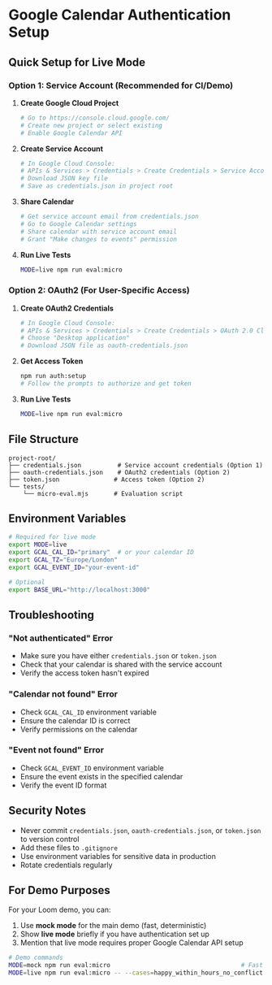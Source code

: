 # Google Calendar Authentication Setup

## Quick Setup for Live Mode

### Option 1: Service Account (Recommended for CI/Demo)

1. **Create Google Cloud Project**
   ```bash
   # Go to https://console.cloud.google.com/
   # Create new project or select existing
   # Enable Google Calendar API
   ```

2. **Create Service Account**
   ```bash
   # In Google Cloud Console:
   # APIs & Services > Credentials > Create Credentials > Service Account
   # Download JSON key file
   # Save as credentials.json in project root
   ```

3. **Share Calendar**
   ```bash
   # Get service account email from credentials.json
   # Go to Google Calendar settings
   # Share calendar with service account email
   # Grant "Make changes to events" permission
   ```

4. **Run Live Tests**
   ```bash
   MODE=live npm run eval:micro
   ```

### Option 2: OAuth2 (For User-Specific Access)

1. **Create OAuth2 Credentials**
   ```bash
   # In Google Cloud Console:
   # APIs & Services > Credentials > Create Credentials > OAuth 2.0 Client IDs
   # Choose "Desktop application"
   # Download JSON file as oauth-credentials.json
   ```

2. **Get Access Token**
   ```bash
   npm run auth:setup
   # Follow the prompts to authorize and get token
   ```

3. **Run Live Tests**
   ```bash
   MODE=live npm run eval:micro
   ```

## File Structure

```
project-root/
├── credentials.json          # Service account credentials (Option 1)
├── oauth-credentials.json    # OAuth2 credentials (Option 2)
├── token.json               # Access token (Option 2)
└── tests/
    └── micro-eval.mjs       # Evaluation script
```

## Environment Variables

```bash
# Required for live mode
export MODE=live
export GCAL_CAL_ID="primary"  # or your calendar ID
export GCAL_TZ="Europe/London"
export GCAL_EVENT_ID="your-event-id"

# Optional
export BASE_URL="http://localhost:3000"
```

## Troubleshooting

### "Not authenticated" Error
- Make sure you have either `credentials.json` or `token.json`
- Check that your calendar is shared with the service account
- Verify the access token hasn't expired

### "Calendar not found" Error
- Check `GCAL_CAL_ID` environment variable
- Ensure the calendar ID is correct
- Verify permissions on the calendar

### "Event not found" Error
- Check `GCAL_EVENT_ID` environment variable
- Ensure the event exists in the specified calendar
- Verify the event ID format

## Security Notes

- Never commit `credentials.json`, `oauth-credentials.json`, or `token.json` to version control
- Add these files to `.gitignore`
- Use environment variables for sensitive data in production
- Rotate credentials regularly

## For Demo Purposes

For your Loom demo, you can:
1. Use **mock mode** for the main demo (fast, deterministic)
2. Show **live mode** briefly if you have authentication set up
3. Mention that live mode requires proper Google Calendar API setup

```bash
# Demo commands
MODE=mock npm run eval:micro                                    # Fast demo
MODE=live npm run eval:micro -- --cases=happy_within_hours_no_conflict  # Live check
```
